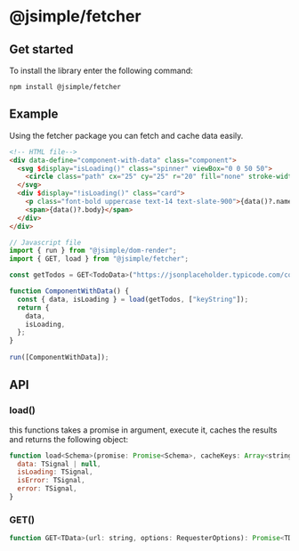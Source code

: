 # @jsimple/fetcher

## Get started
To install the library enter the following command:

```
npm install @jsimple/fetcher
```

## Example

Using the fetcher package you can fetch and cache data easily.

```html
<!-- HTML file-->
<div data-define="component-with-data" class="component">
  <svg $display="isLoading()" class="spinner" viewBox="0 0 50 50">
    <circle class="path" cx="25" cy="25" r="20" fill="none" stroke-width="5"></circle>
  </svg>
  <div $display="!isLoading()" class="card">
    <p class="font-bold uppercase text-14 text-slate-900">{data()?.name}</p>
    <span>{data()?.body}</span>
  </div>
</div>
```

```javascript
// Javascript file
import { run } from "@jsimple/dom-render";
import { GET, load } from "@jsimple/fetcher";

const getTodos = GET<TodoData>("https://jsonplaceholder.typicode.com/comments/1");

function ComponentWithData() {
  const { data, isLoading } = load(getTodos, ["keyString"]);
  return {
    data,
    isLoading,
  };
}
  
run([ComponentWithData]);
```

## API

### load()

this functions takes a promise in argument, execute it, caches the results and returns the following object:

```javascript
function load<Schema>(promise: Promise<Schema>, cacheKeys: Array<string | TSignal>): {
  data: TSignal | null,
  isLoading: TSignal,
  isError: TSignal,
  error: TSignal,
}
```

### GET()

```javascript
function GET<TData>(url: string, options: RequesterOptions): Promise<TData>
```
